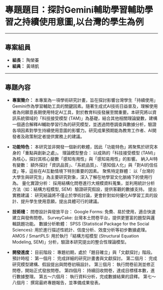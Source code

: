 # 專題題目：探討Gemini輔助學習輔助學習之持續使用意圖,以台灣的學生為例

---

## 專案組員

* **組長：** 陶榮蓁
* **組員：** 黃靖凱
---

## 專題內容
* **專案簡介：** 
本專案為一項學術研究計畫，旨在探討影響台灣學生「持續使用」Gemini作為學習輔助工具的關鍵因素。隨著生成式AI技術日益普及，理解使用者為何願意長期使用特定AI工具，對於教育科技發展至關重要。本研究將以資訊系統領域的「科技接受模型 (TAM)」為基礎，結合其他相關理論變數，建構一個適合解釋AI輔助學習行為的研究模型，並透過問卷調查與數據分析，驗證各項因素對學生持續使用意圖的影響力。研究成果預期能為教育工作者、AI開發者及政策制定者提供實務上的建議。

* **功能特色：** 本研究並非開發一個新的軟體，因此「功能特色」將聚焦於研究本身的「重點與創新之處」。
  理論模型整合： 以成熟的「科技接受模型 (TAM)」為核心，探討其核心變數「感知有用性」與「感知易用性」的影響。
  納入AI特有變數： 額外探討「資訊品質」、「系統品質」、「感知個人化」與「對AI的信任度」等，這些在AI互動情境下特別重要的因素。
  聚焦特定群體： 以「台灣的大學生與研究生」為主要研究對象，深入了解在地學習文化脈絡下的使用行為。
  量化實證分析： 採用結構化問卷進行大規模資料蒐集，並利用統計分析方法（如：結構方程模型, SEM）驗證研究假設，提供客觀的數據支持。
  提出實務建議： 研究結論將不僅止於學術討論，更會針對如何優化AI學習工具的設計、提升學生使用意願，提出具體可行的建議。
* **技術棧：**
  問卷設計與發放平台：
  Google Forms: 免費、易於使用，適合快速建立與發佈問卷。
  SurveyCake: 台灣本土問卷平台，提供更豐富的題型與邏輯跳題功能。
  數據分析軟體：
  SPSS (Statistical Package for the Social Sciences): 用於進行描述性統計、信度分析、效度分析等初步數據處理。
  AMOS / SmartPLS: 用於執行「結構方程模型 (Structural Equation Modeling, SEM)」分析，驗證本研究提出的整合性理論模型。
* **開發進度：** 目前階段： 專題初期，處於「題目確立」與「文獻探討」階段。
  預計時程：
  第一個月： 完成詳細的研究計畫書與文獻探討。
  第二個月： 完成研究模型建構、假設提出與問卷初稿設計。
  第三個月： 執行問卷前測並修正問卷，開始正式發放問卷。
  第四個月： 持續回收問卷，達成目標樣本數，進行數據整理。
  第五～六個月： 執行資料分析，完成數據結果的詮釋。
  第七～八個月： 撰寫最終專題報告，並準備成果發表。
